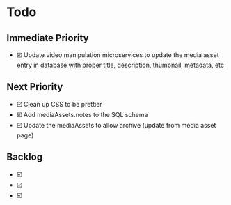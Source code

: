# Todo

## Immediate Priority
- ☑️ Update video manipulation microservices to update the media asset entry in database with proper title, description, thumbnail, metadata, etc

## Next Priority
- ☑️ Clean up CSS to be prettier
- ☑️ Add mediaAssets.notes to the SQL schema
- ☑️ Update the mediaAssets to allow archive (update from media asset page)

## Backlog
- ☑️ 
- ☑️ 
- ☑️ 